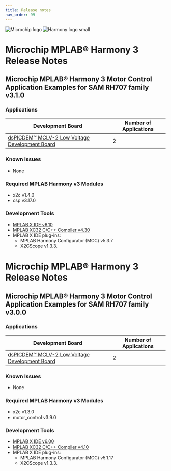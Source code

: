 ```yaml
---
title: Release notes
nav_order: 99
---
```


![Microchip logo](https://raw.githubusercontent.com/wiki/Microchip-MPLAB-Harmony/Microchip-MPLAB-Harmony.github.io/images/microchip_logo.png)
![Harmony logo small](https://raw.githubusercontent.com/wiki/Microchip-MPLAB-Harmony/Microchip-MPLAB-Harmony.github.io/images/microchip_mplab_harmony_logo_small.png)

# Microchip MPLAB® Harmony 3 Release Notes


## Microchip MPLAB® Harmony 3 Motor Control Application Examples for SAM RH707 family v3.1.0


### Applications

| Development Board | Number of Applications | 
| --- | --- | 
|[dsPICDEM™ MCLV-2 Low Voltage Development Board](https://www.microchip.com/DevelopmentTools/ProductDetails/DM330021-2) | 2 |


### Known Issues
* None

### Required MPLAB Harmony v3 Modules
* x2c v1.4.0
* csp v3.17.0

### Development Tools

* [MPLAB X IDE v6.10](https://www.microchip.com/mplab/mplab-x-ide)
* [MPLAB XC32 C/C++ Compiler v4.30](https://www.microchip.com/mplab/compilers)
* MPLAB X IDE plug-ins:
  * MPLAB Harmony Configurator (MCC) v5.3.7
  * X2CScope v1.3.3.
  
# Microchip MPLAB® Harmony 3 Release Notes


## Microchip MPLAB® Harmony 3 Motor Control Application Examples for SAM RH707 family v3.0.0


### Applications

| Development Board | Number of Applications | 
| --- | --- | 
|[dsPICDEM™ MCLV-2 Low Voltage Development Board](https://www.microchip.com/DevelopmentTools/ProductDetails/DM330021-2) | 2 |


### Known Issues
* None

### Required MPLAB Harmony v3 Modules
* x2c v1.3.0
* motor_control v3.9.0


### Development Tools

* [MPLAB X IDE v6.00](https://www.microchip.com/mplab/mplab-x-ide)
* [MPLAB XC32 C/C++ Compiler v4.10](https://www.microchip.com/mplab/compilers)
* MPLAB X IDE plug-ins:
  * MPLAB Harmony Configurator (MCC) v5.1.17
  * X2CScope v1.3.3.



